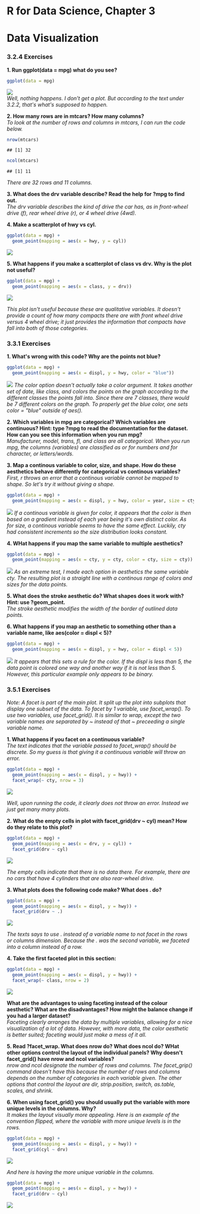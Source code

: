 # R for Data Science, Chapter 3

# Data Visualization 


### 3.2.4 Exercises 
**1. Run ggplot(data = mpg) what do you see?**  

```r
ggplot(data = mpg)
```

![](3-Data_Visualization_files/figure-html/unnamed-chunk-2-1.png)<!-- -->  
_Well, nothing happens. I don't get a plot. But according to the text under 3.2.2, that's what's supposed to happen._  

**2. How many rows are in mtcars? How many columns?**   
_To look at the number of rows and columns in mtcars, I can run the code below._  

```r
nrow(mtcars)
```

```
## [1] 32
```

```r
ncol(mtcars)
```

```
## [1] 11
```
_There are 32 rows and 11 columns._  

**3. What does the drv variable describe? Read the help for ?mpg to find out.**  
_The drv variable describes the kind of drive the car has, as in front-wheel drive (f), rear wheel drive (r), or 4 wheel drive (4wd)._  

**4. Make a scatterplot of hwy vs cyl.**  

```r
ggplot(data = mpg) + 
  geom_point(mapping = aes(x = hwy, y = cyl))
```

![](3-Data_Visualization_files/figure-html/unnamed-chunk-4-1.png)<!-- -->

**5. What happens if you make a scatterplot of class vs drv. Why is the plot not useful?**  

```r
ggplot(data = mpg) + 
  geom_point(mapping = aes(x = class, y = drv))
```

![](3-Data_Visualization_files/figure-html/unnamed-chunk-5-1.png)<!-- -->

_This plot isn't useful because these are qualitative variables. It doesn't provide a count of how many compacts there are with front wheel drive versus 4 wheel drive; it just provides the information that compacts have fall into both of those categories._  

### 3.3.1 Exercises 
**1. What's wrong with this code? Why are the points not blue?**  

```r
ggplot(data = mpg) + 
  geom_point(mapping = aes(x = displ, y = hwy, color = "blue"))
```

![](3-Data_Visualization_files/figure-html/unnamed-chunk-6-1.png)<!-- -->
_The color option doesn't actually take a color argument. It takes another set of date, like class, and colors the points on the graph according to the different classes the points fall into. Since there are 7 classes, there would be 7 different colors on the graph. To properly get the blue color, one sets color = "blue" outside of aes()._  

**2. Which variables in mpg are categorical? Which variables are continuous? Hint: type ?mpg to read the documentation for the dataset. How can you see this information when you run mpg?**  
_Manufacturer, model, trans, fl, and class are all categorical. When you run mpg, the columns (variables) are classified as <int> or <dbl> for numbers and <chr> for character, or letters/words._  

**3. Map a continous variable to color, size, and shape. How do these aesthetics behave differently for categorical vs continous variables?**  
_First, r throws an error that a continous variable cannot be mapped to shape. So let's try it without giving a shape._  

```r
ggplot(data = mpg) + 
  geom_point(mapping = aes(x = displ, y = hwy, color = year, size = cty))
```

![](3-Data_Visualization_files/figure-html/unnamed-chunk-7-1.png)<!-- -->
_If a continous variable is given for color, it appears that the color is then based on a gradient instead of each year being it's own distinct color. As for size, a continous variable seems to have the same effect. Luckily, cty had consistent increments so the size distribution looks constant._  

**4. WHat happens if you map the same variable to multiple aesthetics?**  

```r
ggplot(data = mpg) + 
  geom_point(mapping = aes(x = cty, y = cty, color = cty, size = cty))
```

![](3-Data_Visualization_files/figure-html/unnamed-chunk-8-1.png)<!-- -->
_As an extreme test, I made each option in aesthetics the same variable cty. The resulting plot is a straight line with a continous range of colors and sizes for the data points._  

**5. What does the stroke aesthetic do? What shapes does it work with? Hint: use ?geom_point.**  
_The stroke aesthetic modifies the width of the border of outlined data points._  

**6. What happens if you map an aesthetic to something other than a variable name, like aes(color = displ < 5)?**  

```r
ggplot(data = mpg) + 
  geom_point(mapping = aes(x = displ, y = hwy, color = displ < 5))
```

![](3-Data_Visualization_files/figure-html/unnamed-chunk-9-1.png)<!-- -->
_It appears that this sets a rule for the color. If the displ is less than 5, the data point is colored one way and another way if it is not less than 5. However, this particular example only appears to be binary._  

### 3.5.1 Exercises  

_Note: A facet is part of the main plot. It split up the plot into subplots that display one subset of the data. To facet by 1 variable, use facet_wrap(). To use two variables, use facet_grid(). It is similar to wrap, except the two variable names are separated by ~ instead of that ~ preceeding a single variable name._  

**1. What happens if you facet on a continuous variable?**  
_The text indicates that the variable passed to facet_wrap() should be discrete. So my guess is that giving it a continuous variable will throw an error._  

```r
ggplot(data = mpg) + 
  geom_point(mapping = aes(x = displ, y = hwy)) + 
  facet_wrap(~ cty, nrow = 3)
```

![](3-Data_Visualization_files/figure-html/unnamed-chunk-10-1.png)<!-- -->

_Well, upon running the code, it clearly does not throw an error. Instead we just get many many plots._  

**2. What do the empty cells in plot with facet_grid(drv ~ cyl) mean? How do they relate to this plot?**  

```r
ggplot(data = mpg) + 
  geom_point(mapping = aes(x = drv, y = cyl)) + 
  facet_grid(drv ~ cyl)
```

![](3-Data_Visualization_files/figure-html/unnamed-chunk-11-1.png)<!-- -->

_The empty cells indicate that there is no data there. For example, there are no cars that have 4 cylinders that are also rear-wheel drive._  

**3. What plots does the following code make? What does . do?**  

```r
ggplot(data = mpg) + 
  geom_point(mapping = aes(x = displ, y = hwy)) + 
  facet_grid(drv ~ .)
```

![](3-Data_Visualization_files/figure-html/unnamed-chunk-12-1.png)<!-- -->

_The texts says to use . instead of a variable name to not facet in the rows or columns dimension. Because the . was the second variable, we faceted into a column instead of a row._  

**4. Take the first faceted plot in this section:**

```r
ggplot(data = mpg) + 
  geom_point(mapping = aes(x = displ, y = hwy)) + 
  facet_wrap(~ class, nrow = 2)
```

![](3-Data_Visualization_files/figure-html/unnamed-chunk-13-1.png)<!-- -->

**What are the advantages to using faceting instead of the colour aesthetic? What are the disadvantages? How might the balance change if you had a larger dataset?**  
_Faceting clearly arranges the data by multiple variables, allowing for a nice visualization of a lot of data. However, with more data, the color aesthetic is better suited; faceting would just make a mess of it all._  

**5. Read ?facet_wrap. What does nrow do? What does ncol do? WHat other options control the layout of the individual panels? Why doesn't facet_grid() have nrow and ncol variables?**  
_nrow and ncol designate the number of rows and columns. The facet_grip() command doesn't have this because the number of rows and columns depends on the number of categories in each variable given. The other options that control the layout are dir, strip.position, switch, as.table, scales, and shrink._  


**6. When using facet_grid() you should usually put the variable with more unique levels in the columns. Why?**  
_It makes the layout visually more appealing. Here is an example of the convention flipped, where the variable with more unique levels is in the rows._  

```r
ggplot(data = mpg) + 
  geom_point(mapping = aes(x = displ, y = hwy)) + 
  facet_grid(cyl ~ drv)
```

![](3-Data_Visualization_files/figure-html/unnamed-chunk-14-1.png)<!-- -->

_And here is having the more unique variable in the columns._  

```r
ggplot(data = mpg) + 
  geom_point(mapping = aes(x = displ, y = hwy)) + 
  facet_grid(drv ~ cyl)
```

![](3-Data_Visualization_files/figure-html/unnamed-chunk-15-1.png)<!-- -->

